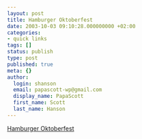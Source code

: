 ```yaml
---
layout: post
title: Hamburger Oktoberfest
date: 2003-10-03 09:10:28.000000000 +02:00
categories:
- quick links
tags: []
status: publish
type: post
published: true
meta: {}
author:
  login: shanson
  email: papascott-wp@gmail.com
  display_name: PapaScott
  first_name: Scott
  last_name: Hanson
---
```

<p><a title="Sick, but bearable after the 3rd beer" href="http://www.radiohamburg.de/neu/frameset/sites/info/bilderserie1.html?serie=942">Hamburger Oktoberfest</a></p>
